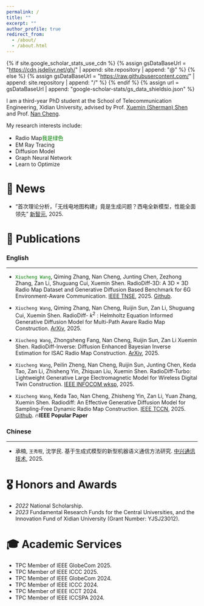 ```yaml
---
permalink: /
title: ""
excerpt: ""
author_profile: true
redirect_from: 
  - /about/
  - /about.html
---
```


{% if site.google_scholar_stats_use_cdn %}
{% assign gsDataBaseUrl = "https://cdn.jsdelivr.net/gh/" | append: site.repository | append: "@" %}
{% else %}
{% assign gsDataBaseUrl = "https://raw.githubusercontent.com/" | append: site.repository | append: "/" %}
{% endif %}
{% assign url = gsDataBaseUrl | append: "google-scholar-stats/gs_data_shieldsio.json" %}

<span class='anchor' id='about-me'></span>

I am a third-year PhD student at the School of Telecommunication Engineering, Xidian University, advised by Prof. [Xuemin (Sherman) Shen](https://uwaterloo.ca/scholar/sshen) and Prof. [Nan Cheng](https://scholar.google.com/citations?user=Cxm51twAAAAJ&hl=en&oi=ao).

My research interests include:
- Radio Map<font color=#008000>我是绿色</font>
- EM Ray Tracing
- Diffusion Model
- Graph Neural Network
- Learn to Optimize

# 📰 News
<div class='paper-box-text' markdown="1">

-	“首次理论分析，「无线电地图构建」竟是生成问题？西电全新模型，性能全面领先” [新智元](https://mp.weixin.qq.com/s/3Yc911BY6vbbWIQckhOvrA?scene=25), 2025.

</div>

# 📝 Publications 
### English 
---
<div class='paper-box-text' markdown="1">

-	<font color=#008000>`Xiucheng Wang`</font>, Qiming Zhang, Nan Cheng, Junting Chen, Zezhong Zhang, Zan Li, Shuguang Cui, Xuemin Shen. RadioDiff-3D: A 3D × 3D Radio Map Dataset and Generative Diffusion Based Benchmark for 6G Environment-Aware Communication. [IEEE TNSE](https://ieeexplore.ieee.org/document/11083758), 2025.
[Github](https://github.com/UNIC-Lab/UrbanRadio3D).

</div>

<div class='paper-box-text' markdown="1">

-	`Xiucheng Wang`, Qiming Zhang, Nan Cheng, Ruijin Sun, Zan Li, Shuguang Cui, Xuemin Shen. RadioDiff- $k^2$ : Helmholtz Equation Informed Generative Diffusion Model for Multi-Path Aware Radio Map Construction. [ArXiv](https://arxiv.org/pdf/2504.15623), 2025.

</div>

<div class='paper-box-text' markdown="1">

-	`Xiucheng Wang`, Zhongsheng Fang, Nan Cheng, Ruijin Sun, Zan Li Xuemin Shen. RadioDiff-Inverse: Diffusion Enhanced Bayesian Inverse Estimation for ISAC Radio Map Construction. [ArXiv](https://arxiv.org/abs/2504.14298), 2025.

</div>

<div class='paper-box-text' markdown="1">

-	`Xiucheng Wang`, Peilin Zheng, Nan Cheng, Ruijin Sun, Junting Chen, Keda Tao, Zan Li, Zhisheng Yin, Zhiquan Liu, Xuemin Shen. RadioDiff-Turbo: Lightweight Generative Large Electromagnetic Model for Wireless Digital Twin Construction. [IEEE INFOCOM wksp](https://ieeexplore.ieee.org/document/11083758), 2025.

</div>

<div class='paper-box-text' markdown="1">

-	`Xiucheng Wang`, Keda Tao, Nan Cheng, Zhisheng Yin, Zan Li, Yuan Zhang, Xuemin Shen. Radiodiff: An Effective Generative Diffusion Model for Sampling-Free Dynamic Radio Map Construction. [IEEE TCCN](https://ieeexplore.ieee.org/abstract/document/10764739), 2025.
[Github](https://github.com/UNIC-Lab/RadioDiff). 🔥**IEEE Popular Paper**

</div>

### Chinese 
---
<div class='paper-box-text' markdown="1">

-	承楠, `王秀程`, 沈学民. 基于生成式模型的新型机器语义通信方法研究. [中兴通讯技术](https://kns.cnki.net/kcms2/article/abstract?v=liLFU49ICVs8P0YCg2w_YZYYW9AEXmUawPZCsln3_jBxJ_F7Z8qybYc9D1dbo2zLGkfttc1sRl_jEQeU7G6MHEMJRjDwSwZugMWwQq-4rfMM1k9JmyIq3lXxzWKR4kN-obNssNzsVsZQhU9hOyIw5-xxync0r3R9vXPT9KoTZmOOk9Dy4dV3sQ==&uniplatform=NZKPT&language=CHS), 2025.

</div>


# 🎖️ Honors and Awards
- *2022* National Scholarship. 
- *2023* Fundamental Research Funds for the Central Universities, and the Innovation Fund of Xidian University (Grant Number: YJSJ23012). 

# 🎓 Academic Services
- TPC Member of IEEE GlobeCom 2025.
- TPC Member of IEEE ICCC 2025.
- TPC Member of IEEE GlobeCom 2024.
- TPC Member of IEEE ICCC 2024.
- TPC Member of IEEE ICCT 2024.
- TPC Member of IEEE ICCSPA 2024.
